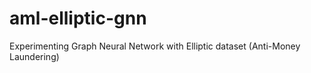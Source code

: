 # aml-elliptic-gnn
Experimenting Graph Neural Network with Elliptic dataset (Anti-Money Laundering)
